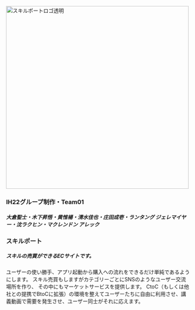 <img width="500" height="500" alt="スキルポートロゴ透明" src="https://github.com/user-attachments/assets/7c71e04b-74f4-4be7-903e-6d221ca2a344" />
<h3>IH22グループ制作・Team01</h3>
<h5>大倉聖士・木下昇悟・黄惟楊・清水佳也・庄田成壱・ランタング ジェレマイヤー・沈ラクヒン・マクレンドン アレック</h5>

<h3>スキルポート</h3>
<h5>スキルの売買ができるECサイトです。</h5>
<p>
ユーザーの使い勝手、アプリ起動から購入への流れをできるだけ単純であるようにします。
スキル売買もしますがカテゴリーごとにSNSのようなユーザー交流場所を作り、
その中にもマーケットサービスを提供します。
CtoC（もしくは他社との提携でBtoCに拡張）の環境を整えてユーザーたちに自由に利用させ、講義動画で需要を発生させ、ユーザー同士がそれに応えます。 
</p>
